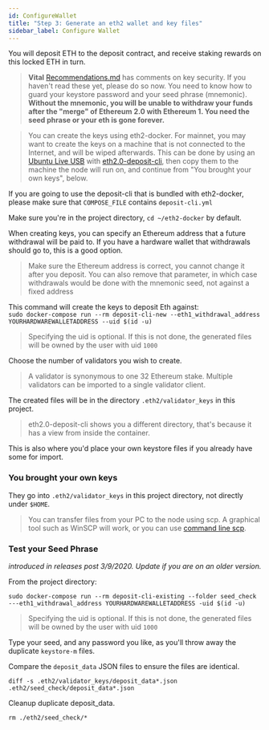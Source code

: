 ```yaml
---
id: ConfigureWallet
title: "Step 3: Generate an eth2 wallet and key files"
sidebar_label: Configure Wallet
---
```


You will deposit ETH to the deposit contract, and receive staking rewards on this locked ETH in turn.<br />
> **Vital** [Recommendations.md](../Support/Recommendations.md) has comments on key security. If you haven't
read these yet, please do so now. You need to know how to guard your keystore password
and your seed phrase (mnemonic). **Without the mnemonic, you will be unable to withdraw your funds
after the "merge" of Ethereum 2.0 with Ethereum 1. You need the seed phrase or your eth is gone forever.**

> You can create the keys using eth2-docker. For mainnet, you may want to create
> the keys on a machine that is not connected to the Internet, and will be wiped
> afterwards. This can be done by using an [Ubuntu Live USB](https://agstakingco.gitbook.io/eth-2-0-key-generation-ubuntu-live-usb/)
> with [eth2.0-deposit-cli](https://github.com/ethereum/eth2.0-deposit-cli), then
> copy them to the machine the node will run on, and continue from
> "You brought your own keys", below.

If you are going to use the deposit-cli that is bundled with eth2-docker, please
make sure that `COMPOSE_FILE` contains `deposit-cli.yml`

Make sure you're in the project directory, `cd ~/eth2-docker` by default.

When creating keys, you can specify an Ethereum address that a future
withdrawal will be paid to. If you have a hardware wallet that withdrawals
should go to, this is a good option.
> Make sure the Ethereum address is correct, you cannot change it
> after you deposit. You can also remove that parameter, in which
> case withdrawals would be done with the mnemonic seed, not against
> a fixed address

This command will create the keys to deposit Eth against:<br />
`sudo docker-compose run --rm deposit-cli-new --eth1_withdrawal_address YOURHARDWAREWALLETADDRESS --uid $(id -u)`
> Specifying the uid is optional. If this is not done,
> the generated files will be owned by the user with uid `1000`

Choose the number of validators you wish to create.
> A validator is synonymous to one 32 Ethereum stake. Multiple validators
> can be imported to a single validator client.

The created files will be in the directory `.eth2/validator_keys` in this project.
> eth2.0-deposit-cli shows you a different directory, that's because it has a view
> from inside the container.
 
This is also where you'd place your own keystore files if you already have some for import.

### You brought your own keys

They go into `.eth2/validator_keys` in this project directory, not directly under `$HOME`.

> You can transfer files from your PC to the node using scp. A graphical
> tool such as WinSCP will work, or you can use [command line scp](https://linuxize.com/post/how-to-use-scp-command-to-securely-transfer-files/).

### Test your Seed Phrase
*introduced in releases post 3/9/2020. Update if you are on an older version.*

From the project directory:

```
sudo docker-compose run --rm deposit-cli-existing --folder seed_check ---eth1_withdrawal_address YOURHARDWAREWALLETADDRESS -uid $(id -u)
```
> Specifying the uid is optional. If this is not done,
> the generated files will be owned by the user with uid `1000`

Type your seed, and any password you like, as you'll throw away the duplicate `keystore-m` files.

Compare the `deposit_data` JSON files to ensure the files are identical.
```
diff -s .eth2/validator_keys/deposit_data*.json .eth2/seed_check/deposit_data*.json
```

Cleanup duplicate deposit_data.
```
rm ./eth2/seed_check/*
```
